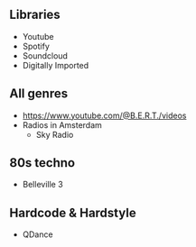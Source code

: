 ## Libraries

- Youtube
- Spotify
- Soundcloud
- Digitally Imported

## All genres

- https://www.youtube.com/@B.E.R.T./videos
- Radios in Amsterdam
  - Sky Radio

## 80s techno

- Belleville 3

## Hardcode & Hardstyle

- QDance

